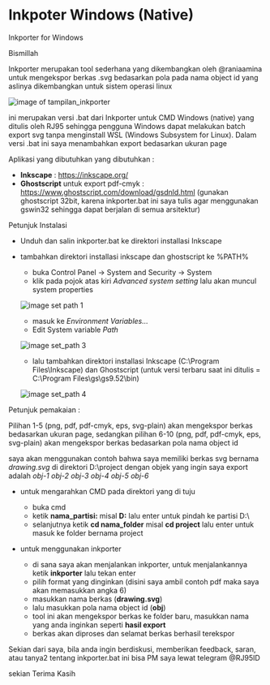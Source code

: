 # Inkpoter Windows (Native) 
Inkporter for Windows

Bismillah

Inkporter merupakan tool sederhana yang dikembangkan oleh @raniaamina untuk mengekspor berkas .svg bedasarkan pola pada nama object id yang aslinya dikembangkan untuk sistem operasi linux

![image of tampilan_inkporter](https://github.com/maslanangdev/inkporter/blob/windows/tutorial_image/tampilan_inkporter.png)

ini merupakan versi .bat dari Inkporter untuk CMD Windows (native) yang ditulis oleh RJ95
sehingga pengguna Windows dapat melakukan batch export svg tanpa menginstall WSL (Windows Subsystem for Linux). Dalam versi .bat ini saya menambahkan export bedasarkan ukuran page

Aplikasi yang dibutuhkan yang dibutuhkan :
- **Inkscape** : https://inkscape.org/
- **Ghostscript** untuk export pdf-cmyk : https://www.ghostscript.com/download/gsdnld.html (gunakan ghostscript 32bit, karena inkporter.bat ini saya tulis agar menggunakan gswin32 sehingga dapat berjalan di semua arsitektur)

Petunjuk Instalasi

- Unduh dan salin inkporter.bat ke direktori installasi Inkscape
- tambahkan direktori installasi inkscape dan ghostscript ke %PATH%
	- buka Control Panel -> System and Security -> System 
	- klik pada pojok atas kiri *Advanced system setting* lalu akan muncul system properties
	
	 ![image set path 1](https://github.com/maslanangdev/inkporter/blob/windows/tutorial_image/3.png)
	 
	- masuk ke *Environment Variables...*
	- Edit System variable *Path*
	
	 ![image set_path 3](https://github.com/maslanangdev/inkporter/blob/windows/tutorial_image/5.png)
	
	- lalu tambahkan direktori installasi Inkscape (C:\Program Files\Inkscape) dan Ghostscript (untuk versi terbaru saat ini ditulis = C:\Program Files\gs\gs9.52\bin)
	
	![image set_path 4](https://github.com/maslanangdev/inkporter/blob/windows/tutorial_image/7.png)

Petunjuk pemakaian :

Pilihan 1-5 (png, pdf, pdf-cmyk, eps, svg-plain) akan mengekspor berkas bedasarkan ukuran page,
sedangkan pilihan 6-10 (png, pdf, pdf-cmyk, eps, svg-plain) akan mengekspor berkas bedasarkan pola nama object id

saya akan menggunakan contoh bahwa saya memiliki berkas svg bernama *drawing.svg* di direktori D:\project
dengan objek yang ingin saya export adalah *obj-1* *obj-2* *obj-3* *obj-4* *obj-5* *obj-6*

* untuk mengarahkan CMD pada direktori yang di tuju

	* buka cmd
	* ketik **nama_partisi:** misal **D:** lalu enter untuk pindah ke partisi D:\
 	* selanjutnya ketik **cd nama_folder** misal **cd project** lalu enter untuk masuk ke folder bernama project

* untuk menggunakan inkporter

	* di sana saya akan menjalankan inkporter, untuk menjalankannya ketik **inkporter** lalu tekan enter
	* pilih format yang dinginkan (disini saya ambil contoh pdf maka saya akan memasukkan angka 6)
	* masukkan nama berkas (**drawing.svg**)
	* lalu masukkan pola nama object id (**obj**)
	* tool ini akan mengekspor berkas ke folder baru, masukkan nama yang anda inginkan seperti **hasil export**
	* berkas akan diproses dan selamat berkas berhasil terekspor

Sekian dari saya, bila anda ingin berdiskusi, memberikan feedback, saran, atau tanya2 tentang inkporter.bat ini bisa PM saya lewat telegram @RJ95ID

sekian Terima Kasih

